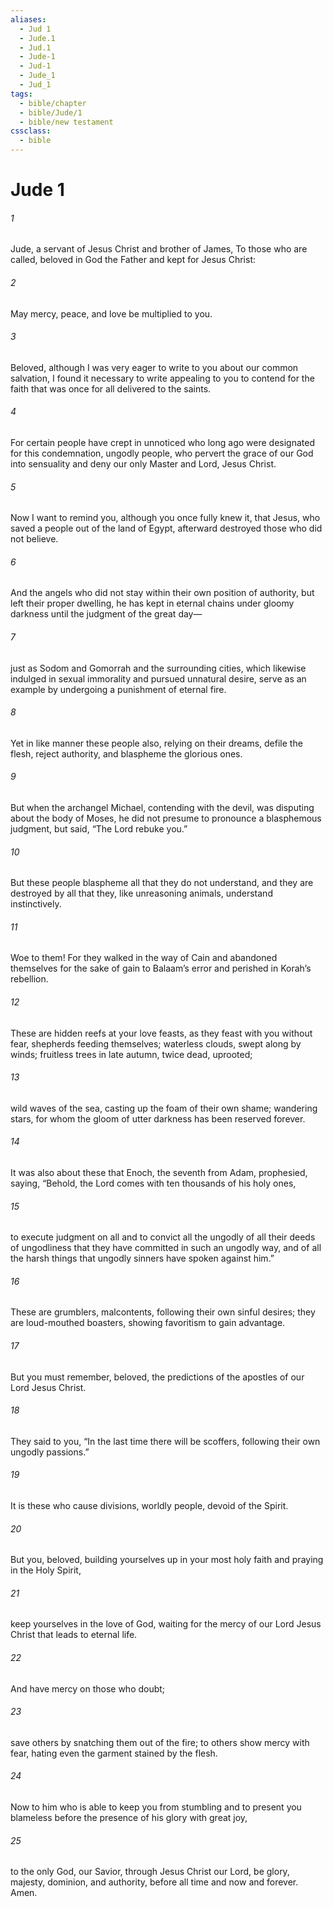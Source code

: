 ```yaml
---
aliases:
  - Jud 1
  - Jude.1
  - Jud.1
  - Jude-1
  - Jud-1
  - Jude_1
  - Jud_1
tags:
  - bible/chapter
  - bible/Jude/1
  - bible/new testament
cssclass:
  - bible
---
```


# Jude 1

###### 1
Jude, a servant of Jesus Christ and brother of James, To those who are called, beloved in God the Father and kept for Jesus Christ:
###### 2
May mercy, peace, and love be multiplied to you.
###### 3
Beloved, although I was very eager to write to you about our common salvation, I found it necessary to write appealing to you to contend for the faith that was once for all delivered to the saints.
###### 4
For certain people have crept in unnoticed who long ago were designated for this condemnation, ungodly people, who pervert the grace of our God into sensuality and deny our only Master and Lord, Jesus Christ.
###### 5
Now I want to remind you, although you once fully knew it, that Jesus, who saved a people out of the land of Egypt, afterward destroyed those who did not believe.
###### 6
And the angels who did not stay within their own position of authority, but left their proper dwelling, he has kept in eternal chains under gloomy darkness until the judgment of the great day—
###### 7
just as Sodom and Gomorrah and the surrounding cities, which likewise indulged in sexual immorality and pursued unnatural desire, serve as an example by undergoing a punishment of eternal fire.
###### 8
Yet in like manner these people also, relying on their dreams, defile the flesh, reject authority, and blaspheme the glorious ones.
###### 9
But when the archangel Michael, contending with the devil, was disputing about the body of Moses, he did not presume to pronounce a blasphemous judgment, but said, “The Lord rebuke you.”
###### 10
But these people blaspheme all that they do not understand, and they are destroyed by all that they, like unreasoning animals, understand instinctively.
###### 11
Woe to them! For they walked in the way of Cain and abandoned themselves for the sake of gain to Balaam’s error and perished in Korah’s rebellion.
###### 12
These are hidden reefs at your love feasts, as they feast with you without fear, shepherds feeding themselves; waterless clouds, swept along by winds; fruitless trees in late autumn, twice dead, uprooted;
###### 13
wild waves of the sea, casting up the foam of their own shame; wandering stars, for whom the gloom of utter darkness has been reserved forever.
###### 14
It was also about these that Enoch, the seventh from Adam, prophesied, saying, “Behold, the Lord comes with ten thousands of his holy ones,
###### 15
to execute judgment on all and to convict all the ungodly of all their deeds of ungodliness that they have committed in such an ungodly way, and of all the harsh things that ungodly sinners have spoken against him.”
###### 16
These are grumblers, malcontents, following their own sinful desires; they are loud-mouthed boasters, showing favoritism to gain advantage.
###### 17
But you must remember, beloved, the predictions of the apostles of our Lord Jesus Christ.
###### 18
They said to you, “In the last time there will be scoffers, following their own ungodly passions.”
###### 19
It is these who cause divisions, worldly people, devoid of the Spirit.
###### 20
But you, beloved, building yourselves up in your most holy faith and praying in the Holy Spirit,
###### 21
keep yourselves in the love of God, waiting for the mercy of our Lord Jesus Christ that leads to eternal life.
###### 22
And have mercy on those who doubt;
###### 23
save others by snatching them out of the fire; to others show mercy with fear, hating even the garment stained by the flesh.
###### 24
Now to him who is able to keep you from stumbling and to present you blameless before the presence of his glory with great joy,
###### 25
to the only God, our Savior, through Jesus Christ our Lord, be glory, majesty, dominion, and authority, before all time and now and forever. Amen.


